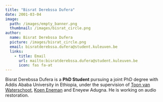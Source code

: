 ```yaml
---
title: "Bisrat Derebssa Dufera"
date: 2001-03-04
image: 
  path: /images/empty_banner.png
  thumbnail: /images/bisrat_circle.png
author:
  name: Bisrat Derebssa Dufera
  picture: /images/bisrat_circle.png
  email: bisratderebssa.dufera@student.kuleuven.be
  links:
    - title: Email
      url: mailto:bisratderebssa.dufera@student.kuleuven.be
      icon: fas fa-at    
---
```


Bisrat Derebssa Dufera is a **PhD Student** pursuing a joint PhD degree with Addis Ababa University in Ethiopia, under the supervision of [Toon van Waterschoot](toon_vanwaterschoot), [Koen Eneman](https://perswww.kuleuven.be/~u0023287/) and Eneyew Adugna. He is working on audio restoration.
